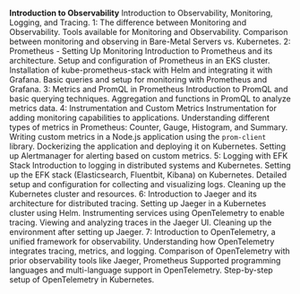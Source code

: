 **Introduction to Observability**
Introduction to Observability, Monitoring, Logging, and Tracing.
1:
The difference between Monitoring and Observability.
Tools available for Monitoring and Observability.
Comparison between monitoring and observing in Bare-Metal Servers vs. Kubernetes.
2:
Prometheus - Setting Up Monitoring
Introduction to Prometheus and its architecture.
Setup and configuration of Prometheus in an EKS cluster.
Installation of kube-prometheus-stack with Helm and integrating it with Grafana.
Basic queries and setup for monitoring with Prometheus and Grafana.
3:
Metrics and PromQL in Prometheus
Introduction to PromQL and basic querying techniques.
Aggregation and functions in PromQL to analyze metrics data.
4:
Instrumentation and Custom Metrics
Instrumentation for adding monitoring capabilities to applications.
Understanding different types of metrics in Prometheus: Counter, Gauge, Histogram, and Summary.
Writing custom metrics in a Node.js application using the `prom-client` library.
Dockerizing the application and deploying it on Kubernetes.
Setting up Alertmanager for alerting based on custom metrics.
5:
Logging with EFK Stack
Introduction to logging in distributed systems and Kubernetes.
Setting up the EFK stack (Elasticsearch, Fluentbit, Kibana) on Kubernetes.
Detailed setup and configuration for collecting and visualizing logs.
Cleaning up the Kubernetes cluster and resources.
6:
Introduction to Jaeger and its architecture for distributed tracing.
Setting up Jaeger in a Kubernetes cluster using Helm.
Instrumenting services using OpenTelemetry to enable tracing.
Viewing and analyzing traces in the Jaeger UI.
Cleaning up the environment after setting up Jaeger.
7:
Introduction to OpenTelemetry, a unified framework for observability.
Understanding how OpenTelemetry integrates tracing, metrics, and logging.
Comparison of OpenTelemetry with prior observability tools like Jaeger, Prometheus
Supported programming languages and multi-language support in OpenTelemetry.
Step-by-step setup of OpenTelemetry in Kubernetes.
